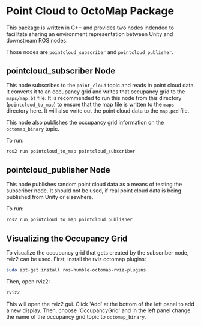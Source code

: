 # Point Cloud to OctoMap Package

This package is written in C++ and provides two nodes indended to facilitate sharing an environment representation between Unity and downstream ROS nodes.

Those nodes are `pointcloud_subscriber` and `pointcloud_publisher`.

## pointcloud_subscriber Node

This node subscribes to the `point_cloud` topic and reads in point cloud data. It converts it to an occupancy grid and writes that occupancy grid to the `maps/map.bt` file. It is recommended to run this node from this directory (`pointcloud_to_map`) to ensure that the map file is written to the `maps` directory here. It will also write out the point cloud data to the `map.pcd` file.

This node also publishes the occupancy grid information on the `octomap_binary` topic.

To run:

```bash
ros2 run pointcloud_to_map pointcloud_subscriber
```

## pointcloud_publisher Node

This node publishes random point cloud data as a means of testing the subscriber node. It should not be used, if real point cloud data is being published from Unity or elsewhere.

To run:

```bash
ros2 run pointcloud_to_map pointcloud_publisher
```

## Visualizing the Occupancy Grid

To visualize the occupancy grid that gets created by the subscriber node, rviz2 can be used. First, install the rviz octomap plugins:

```bash
sudo apt-get install ros-humble-octomap-rviz-plugins
```

Then, open rviz2:

```bash
rviz2
```

This will open the rviz2 gui. Click 'Add' at the bottom of the left panel to add a new display. Then, choose 'OccupancyGrid' and in the left panel change the name of the occupancy grid topic to `octomap_binary`.
